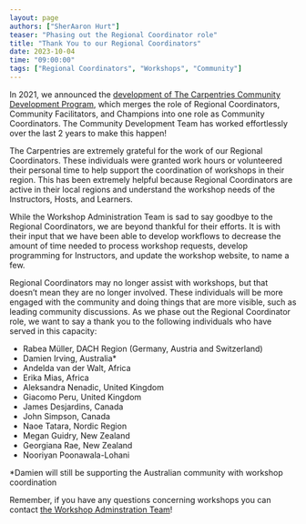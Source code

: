 ```yaml
---
layout: page
authors: ["SherAaron Hurt"]
teaser: "Phasing out the Regional Coordinator role"
title: "Thank You to our Regional Coordinators"
date: 2023-10-04
time: "09:00:00"
tags: ["Regional Coordinators", "Workshops", "Community"]
---
```


In 2021, we announced the [development of The Carpentries Community Development Program](https://carpentries.org/blog/2021/10/announcing-community-development-program/), which merges the role of Regional Coordinators, Community Facilitators, and Champions into one role as Community Coordinators. The Community Development Team has worked effortlessly over the last 2 years to make this happen!  

The Carpentries are extremely grateful for the work of our Regional Coordinators. These individuals were granted work hours or volunteered their personal time to help support the coordination of workshops in their region. This has been extremely helpful because Regional Coordinators are active in their local regions and understand the workshop needs of the Instructors, Hosts, and Learners. 

While the Workshop Administration Team is sad to say goodbye to the Regional Coordinators, we are beyond thankful for their efforts. It is with their input that we have been able to develop workflows to decrease the amount of time needed to process workshop requests, develop programming for Instructors, and update the workshop website, to name a few. 

Regional Coordinators may no longer assist with workshops, but that doesn’t mean they are no longer involved. These individuals will be more engaged with the community and doing things that are more visible, such as leading community discussions. As we phase out the Regional Coordinator role, we want to say a thank you to the following individuals who have served in this capacity: 

- Rabea Müller, DACH Region (Germany, Austria and Switzerland)
- Damien Irving, Australia*
- Andelda van der Walt, Africa 
- Erika Mias, Africa
- Aleksandra Nenadic, United Kingdom
- Giacomo Peru, United Kingdom
- James Desjardins, Canada
- John Simpson, Canada
- Naoe Tatara, Nordic Region
- Megan Guidry, New Zealand
- Georgiana Rae, New Zealand
- Nooriyan Poonawala-Lohani

*Damien will still be supporting the Australian community with workshop coordination 

Remember, if you have any questions concerning workshops you can contact [the Workshop Adminstration Team](mailto:workshops@carpentries.org)!
